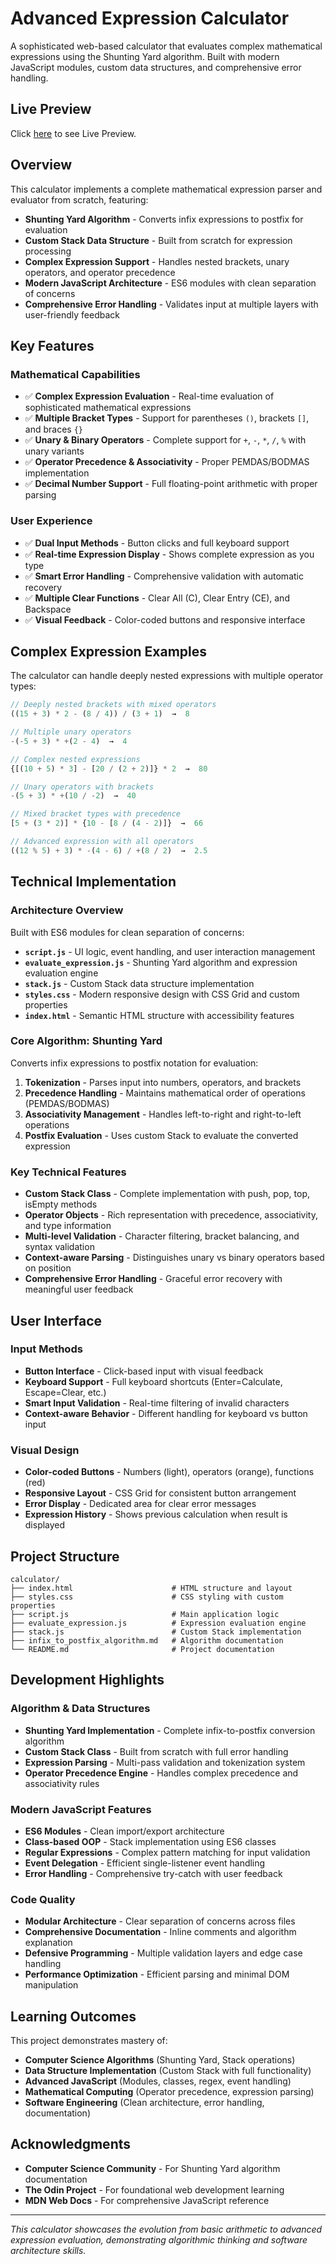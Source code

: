 # Advanced Expression Calculator

A sophisticated web-based calculator that evaluates complex mathematical expressions using the Shunting Yard algorithm. Built with modern JavaScript modules, custom data structures, and comprehensive error handling.

## Live Preview

Click [here](https://m-ahmad-usman.github.io/calculator/) to see Live Preview.

## Overview

This calculator implements a complete mathematical expression parser and evaluator from scratch, featuring:

- **Shunting Yard Algorithm** - Converts infix expressions to postfix for evaluation
- **Custom Stack Data Structure** - Built from scratch for expression processing
- **Complex Expression Support** - Handles nested brackets, unary operators, and operator precedence
- **Modern JavaScript Architecture** - ES6 modules with clean separation of concerns
- **Comprehensive Error Handling** - Validates input at multiple layers with user-friendly feedback

## Key Features

### Mathematical Capabilities
- ✅ **Complex Expression Evaluation** - Real-time evaluation of sophisticated mathematical expressions
- ✅ **Multiple Bracket Types** - Support for parentheses `()`, brackets `[]`, and braces `{}`
- ✅ **Unary & Binary Operators** - Complete support for `+`, `-`, `*`, `/`, `%` with unary variants
- ✅ **Operator Precedence & Associativity** - Proper PEMDAS/BODMAS implementation
- ✅ **Decimal Number Support** - Full floating-point arithmetic with proper parsing

### User Experience
- ✅ **Dual Input Methods** - Button clicks and full keyboard support
- ✅ **Real-time Expression Display** - Shows complete expression as you type
- ✅ **Smart Error Handling** - Comprehensive validation with automatic recovery
- ✅ **Multiple Clear Functions** - Clear All (C), Clear Entry (CE), and Backspace
- ✅ **Visual Feedback** - Color-coded buttons and responsive interface

## Complex Expression Examples

The calculator can handle deeply nested expressions with multiple operator types:

```javascript
// Deeply nested brackets with mixed operators
((15 + 3) * 2 - (8 / 4)) / (3 + 1)  →  8

// Multiple unary operators
-(-5 + 3) * +(2 - 4)  →  4

// Complex nested expressions
{[(10 + 5) * 3] - [20 / (2 + 2)]} * 2  →  80

// Unary operators with brackets
-(5 + 3) * +(10 / -2)  →  40

// Mixed bracket types with precedence
[5 + (3 * 2)] * {10 - [8 / (4 - 2)]}  →  66

// Advanced expression with all operators
((12 % 5) + 3) * -(4 - 6) / +(8 / 2)  →  2.5
```

## Technical Implementation

### Architecture Overview
Built with ES6 modules for clean separation of concerns:

- **`script.js`** - UI logic, event handling, and user interaction management
- **`evaluate_expression.js`** - Shunting Yard algorithm and expression evaluation engine  
- **`stack.js`** - Custom Stack data structure implementation
- **`styles.css`** - Modern responsive design with CSS Grid and custom properties
- **`index.html`** - Semantic HTML structure with accessibility features

### Core Algorithm: Shunting Yard
Converts infix expressions to postfix notation for evaluation:

1. **Tokenization** - Parses input into numbers, operators, and brackets
2. **Precedence Handling** - Maintains mathematical order of operations (PEMDAS/BODMAS)
3. **Associativity Management** - Handles left-to-right and right-to-left operations
4. **Postfix Evaluation** - Uses custom Stack to evaluate the converted expression

### Key Technical Features
- **Custom Stack Class** - Complete implementation with push, pop, top, isEmpty methods
- **Operator Objects** - Rich representation with precedence, associativity, and type information
- **Multi-level Validation** - Character filtering, bracket balancing, and syntax validation
- **Context-aware Parsing** - Distinguishes unary vs binary operators based on position
- **Comprehensive Error Handling** - Graceful error recovery with meaningful user feedback

## User Interface

### Input Methods
- **Button Interface** - Click-based input with visual feedback
- **Keyboard Support** - Full keyboard shortcuts (Enter=Calculate, Escape=Clear, etc.)
- **Smart Input Validation** - Real-time filtering of invalid characters
- **Context-aware Behavior** - Different handling for keyboard vs button input

### Visual Design
- **Color-coded Buttons** - Numbers (light), operators (orange), functions (red)
- **Responsive Layout** - CSS Grid for consistent button arrangement
- **Error Display** - Dedicated area for clear error messages
- **Expression History** - Shows previous calculation when result is displayed

## Project Structure

```
calculator/
├── index.html                      # HTML structure and layout
├── styles.css                      # CSS styling with custom properties  
├── script.js                       # Main application logic
├── evaluate_expression.js          # Expression evaluation engine
├── stack.js                        # Custom Stack implementation
├── infix_to_postfix_algorithm.md   # Algorithm documentation
└── README.md                       # Project documentation
```

## Development Highlights

### Algorithm & Data Structures
- **Shunting Yard Implementation** - Complete infix-to-postfix conversion algorithm
- **Custom Stack Class** - Built from scratch with full error handling
- **Expression Parsing** - Multi-pass validation and tokenization system
- **Operator Precedence Engine** - Handles complex precedence and associativity rules

### Modern JavaScript Features
- **ES6 Modules** - Clean import/export architecture
- **Class-based OOP** - Stack implementation using ES6 classes
- **Regular Expressions** - Complex pattern matching for input validation
- **Event Delegation** - Efficient single-listener event handling
- **Error Handling** - Comprehensive try-catch with user feedback

### Code Quality
- **Modular Architecture** - Clear separation of concerns across files
- **Comprehensive Documentation** - Inline comments and algorithm explanation
- **Defensive Programming** - Multiple validation layers and edge case handling
- **Performance Optimization** - Efficient parsing and minimal DOM manipulation

## Learning Outcomes

This project demonstrates mastery of:
- **Computer Science Algorithms** (Shunting Yard, Stack operations)
- **Data Structure Implementation** (Custom Stack with full functionality)
- **Advanced JavaScript** (Modules, classes, regex, event handling)
- **Mathematical Computing** (Operator precedence, expression parsing)
- **Software Engineering** (Clean architecture, error handling, documentation)

## Acknowledgments

- **Computer Science Community** - For Shunting Yard algorithm documentation
- **The Odin Project** - For foundational web development learning
- **MDN Web Docs** - For comprehensive JavaScript reference

---

*This calculator showcases the evolution from basic arithmetic to advanced expression evaluation, demonstrating algorithmic thinking and software architecture skills.*